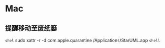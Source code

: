 # Mac

## 提醒移动至废纸篓
``shel``
sudo xattr -r -d com.apple.quarantine /Applications/StarUML.app
``shell``
